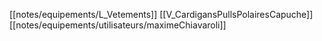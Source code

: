 [[notes/equipements/L_Vetements]] [[V_CardigansPullsPolairesCapuche]] [[notes/equipements/utilisateurs/maximeChiavaroli]]
